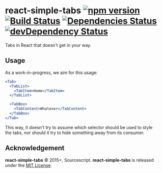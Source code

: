 # react-simple-tabs [![npm version](http://img.shields.io/npm/v/react-simple-tabs.svg?style=flat)](https://npmjs.org/package/react-simple-tabs) [![Build Status](https://travis-ci.org/sourcescript/react-simple-tabs.svg)](https://travis-ci.org/sourcescript/react-simple-tabs) [![Dependencies Status](https://david-dm.org/srph/reflux-flash.svg)](https://david-dm.org/sourcescript/react-simple-tabs.svg) [![devDependency Status](https://david-dm.org/cdnjs/cdnjs/dev-status.svg)](https://david-dm.org/sourcescript/react-simple-tabs#info=devDependencies)
Tabs in React that doesn't get in your way.

## Usage

As a work-in-progress, we aim for this usage:

```jsx
<Tab>
  <TabList>
    <TabItem>Home</TabItem>
  </TabList>

  <TabBox>
    <TabContent>Whatever</TabContent>
  </TabBox>
</Tab>
```

This way, it doesn't try to assume which selector should be used to style the tabs, nor should it try to hide something away from its consumer.

## Acknowledgement

**react-simple-tabs** &copy; 2015+, Sourcescript. **react-simple-tabs** is released under the [MIT License](https://mit-license.org).
